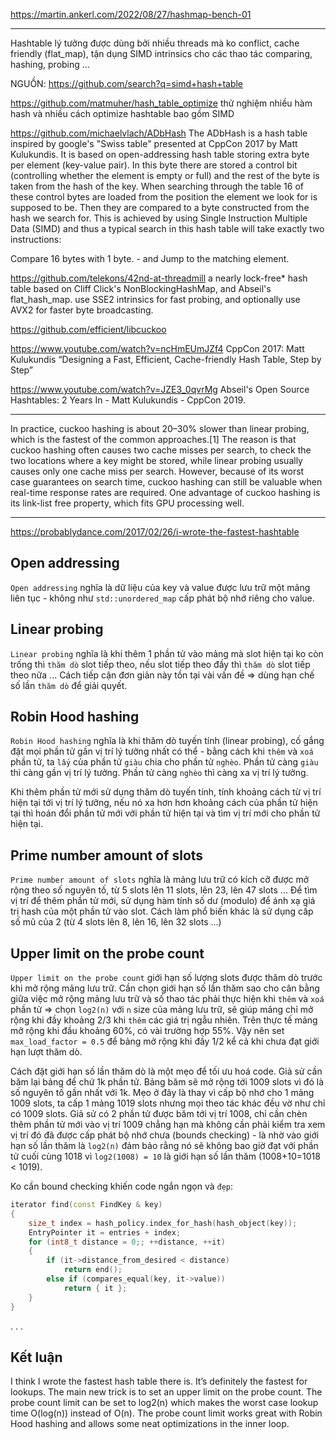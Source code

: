 https://martin.ankerl.com/2022/08/27/hashmap-bench-01

- - -

Hashtable lý tưởng được dùng bởi nhiều threads mà ko conflict, cache friendly (flat_map), tận dụng SIMD intrinsics cho các thao tác comparing, hashing, probing ...

NGUỒN: https://github.com/search?q=simd+hash+table

https://github.com/matmuher/hash_table_optimize thử nghiệm nhiều hàm hash và nhiều cách optimize hashtable bao gồm SIMD

https://github.com/michaelvlach/ADbHash
The ADbHash is a hash table inspired by google's "Swiss table" presented at CppCon 2017 by Matt Kulukundis. It is based on open-addressing hash table storing extra byte per element (key-value pair). In this byte there are stored a control bit (controlling whether the element is empty or full) and the rest of the byte is taken from the hash of the key. When searching through the table 16 of these control bytes are loaded from the position the element we look for is supposed to be. Then they are compared to a byte constructed from the hash we search for. This is achieved by using Single Instruction Multiple Data (SIMD) and thus a typical search in this hash table will take exactly two instructions:

Compare 16 bytes with 1 byte. - and Jump to the matching element.

https://github.com/telekons/42nd-at-threadmill a nearly lock-free* hash table based on Cliff Click's NonBlockingHashMap, and Abseil's flat_hash_map. use SSE2 intrinsics for fast probing, and optionally use AVX2 for faster byte broadcasting.

https://github.com/efficient/libcuckoo


https://www.youtube.com/watch?v=ncHmEUmJZf4
CppCon 2017: Matt Kulukundis “Designing a Fast, Efficient, Cache-friendly Hash Table, Step by Step”

https://www.youtube.com/watch?v=JZE3_0qvrMg
Abseil's Open Source Hashtables: 2 Years In - Matt Kulukundis - CppCon 2019.


- - -


In practice, cuckoo hashing is about 20–30% slower than linear probing, which is the fastest of the common approaches.[1] The reason is that cuckoo hashing often causes two cache misses per search, to check the two locations where a key might be stored, while linear probing usually causes only one cache miss per search. However, because of its worst case guarantees on search time, cuckoo hashing can still be valuable when real-time response rates are required. One advantage of cuckoo hashing is its link-list free property, which fits GPU processing well.

- - -

https://probablydance.com/2017/02/26/i-wrote-the-fastest-hashtable

## Open addressing

`Open addressing` nghĩa là dữ liệu của key và value được lưu trữ một mảng liên tục - không như `std::unordered_map` cấp phát bộ nhớ riêng cho value.


## Linear probing

`Linear probing` nghĩa là khi thêm 1 phần tử vào mảng mà slot hiện tại ko còn trống thì `thăm dò` slot tiếp theo, nếu slot tiếp theo đầy thì `thăm dò` slot tiếp theo nữa ... Cách tiếp cận đơn giản này tồn tại vài vấn đề => dùng hạn chế số lần `thăm dò` để giải quyết.


## Robin Hood hashing

`Robin Hood hashing` nghĩa là khi thăm dò tuyến tính (linear probing), cố gắng đặt mọi phần tử gần vị trí lý tưởng nhất có thể - bằng cách khi `thêm` và `xoá` phần tử, ta `lấy` của phần tử `giàu` chia cho phần tử `nghèo`. Phần tử càng `giàu` thì càng gần vị trí lý tưởng. Phần tử càng `nghèo` thì càng xa vị trí lý tưởng.

Khi thêm phần tử mới sử dụng thăm dò tuyến tính, tính khoảng cách từ vị trí hiện tại tới vị trí lý tưởng, nếu nó xa hơn hơn khoảng cách của phần tử hiện tại thì hoán đổi phần tử mới với phần tử hiện tại và tìm vị trí mới cho phần tử hiện tại.


## Prime number amount of slots

`Prime number amount of slots` nghĩa là mảng lưu trữ có kích cỡ được mở rộng theo số nguyên tố, từ 5 slots lên 11 slots, lên 23, lên 47 slots ... Để tìm vị trí để thêm phần tử mới, sử dụng hàm tính số dư (modulo) để ánh xạ giá trị hash của một phần tử vào slot. Cách làm phổ biến khác là sử dụng cấp số mũ của 2 (từ 4 slots lên 8, lên 16, lên 32 slots ...)


## Upper limit on the probe count

`Upper limit on the probe count` giới hạn số lượng slots được thăm dò trước khi mở rộng mảng lưu trữ. Cần chọn giới hạn số lần thăm sao cho cân bằng giữa việc mở rộng mảng lưu trữ và số thao tác phải thực hiện khi `thêm` và `xoá` phần tử => chọn `log2(n)` với `n` size của mảng lưu trữ, sẽ giúp mảng chỉ mở rộng khi đầy khoảng 2/3 khi `thêm` các giá trị ngẫu nhiên. Trên thực tế mảng mở rộng khi đầu khoảng 60%, có vài trường hợp 55%. Vậy nên set `max_load_factor = 0.5` để bảng mở rộng khi đầy 1/2 kể cả khi chưa đạt giới hạn lượt thăm dò. 

Cách đặt giới hạn số lần thăm dò là một mẹo để tối ưu hoá code. Giả sử cần băm lại bảng để chứ 1k phần tử. Bảng băm sẽ mở rộng tới 1009 slots vì đó là số nguyên tố gần nhất với 1k. Mẹo ở đây là thay vì cấp bộ nhớ cho 1 mảng 1009 slots, ta cấp 1 mảng 1019 slots nhưng mọi theo tác khác đều vờ như chỉ có 1009 slots. Giả sử có 2 phần tử được băm tới vị trí 1008, chỉ cần chèn thêm phần tử mới vào vị trí 1009 chẳng hạn mà không cần phải kiểm tra xem vị trí đó đã được cấp phát bộ nhớ chưa (bounds checking) - là nhờ vào giới hạn số lần thăm là `log2(n)` đảm bảo rằng nó sẽ không bao giờ đạt với phần tử cuối cùng 1018 vì `log2(1008) = 10` là giới hạn số lần thăm (1008+10=1018 < 1019).

Ko cần bound checking khiến code ngắn ngọn và `đẹp`:
```cpp
iterator find(const FindKey & key)
{
    size_t index = hash_policy.index_for_hash(hash_object(key));
    EntryPointer it = entries + index;
    for (int8_t distance = 0;; ++distance, ++it)
    {
        if (it->distance_from_desired < distance)
            return end();
        else if (compares_equal(key, it->value))
            return { it };
    }
}
```
. . .

## Kết luận

I think I wrote the fastest hash table there is. It’s definitely the fastest for lookups. The main new trick is to set an upper limit on the probe count. The probe count limit can be set to log2(n) which makes the worst case lookup time O(log(n)) instead of O(n). The probe count limit works great with Robin Hood hashing and allows some neat optimizations in the inner loop.